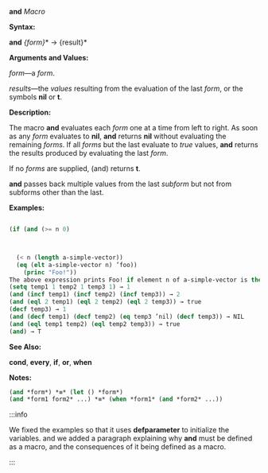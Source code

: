 **and** *Macro*

**Syntax:**

**and** *\{form\}*\* → \{result\}\*

**Arguments and Values:**

*form*—a *form*.

*results*—the *values* resulting from the evaluation of the last *form*, or the symbols **nil** or **t**.

**Description:**

The macro **and** evaluates each *form* one at a time from left to right. As soon as any *form* evaluates to **nil**, **and** returns **nil** without evaluating the remaining *forms*. If all *forms* but the last evaluate to *true* values, **and** returns the results produced by evaluating the last *form*.

If no *forms* are supplied, (and) returns **t**.

**and** passes back multiple values from the last *subform* but not from subforms other than the last.

**Examples:**

```lisp

(if (and (>= n 0) 



  (< n (length a-simple-vector)) 
  (eq (elt a-simple-vector n) ’foo)) 
    (princ "Foo!")) 
The above expression prints Foo! if element n of a-simple-vector is the symbol foo, provided also that n is indeed a valid index for a-simple-vector. Because **and** guarantees left-to-right testing of its parts, **elt** is not called if n is out of range. 
(setq temp1 1 temp2 1 temp3 1) → 1 
(and (incf temp1) (incf temp2) (incf temp3)) → 2 
(and (eql 2 temp1) (eql 2 temp2) (eql 2 temp3)) → true 
(decf temp3) → 1 
(and (decf temp1) (decf temp2) (eq temp3 ’nil) (decf temp3)) → NIL 
(and (eql temp1 temp2) (eql temp2 temp3)) → true 
(and) → T 

```

**See Also:**

**cond**, **every**, **if**, **or**, **when**

**Notes:**

```lisp
(and *form*) *≡* (let () *form*)
(and *form1 form2* ...) *≡* (when *form1* (and *form2* ...))
```

:::info

We fixed the examples so that it uses **defparameter** to initialize the variables.  and we added a paragraph explaining why **and** must be defined as a macro, and the consequences of it being defined as a macro.

:::
